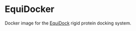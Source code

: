 # EquiDocker
Docker image for the [EquiDock](https://github.com/octavian-ganea/equidock_public) rigid protein docking system.
